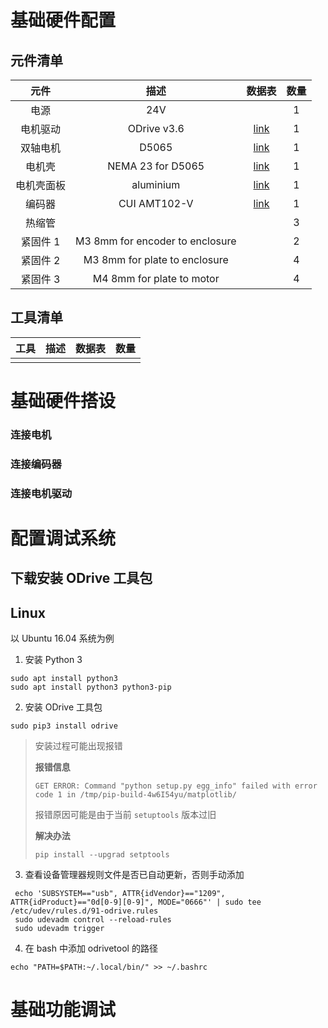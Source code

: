 基础硬件配置
===
元件清单
---
|元件|描述|数据表|数量|
|:---:|:---:|:---:|:---:|
|电源|24V||1|
|电机驱动|ODrive v3.6|[link](https://odriverobotics.com/shop/odrive-v36)|1|
|双轴电机|D5065|[link](https://odriverobotics.com/shop/odrive-custom-motor-d5065)|1|
|电机壳|NEMA 23 for D5065|[link](https://discourse.odriverobotics.com/t/nema-enclosures-for-d5065-and-d6374-motors/830)|1|
|电机壳面板|aluminium|[link](https://odriverobotics.com/shop/nema23-faceplate-for-d5065-motor)|1|
|编码器|CUI AMT102-V|[link](https://odriverobotics.com/shop/cui-amt-102)|1|
|热缩管|||3|
|紧固件 1|M3 8mm for encoder to enclosure||2|
|紧固件 2|M3 8mm for plate to enclosure||4|
|紧固件 3|M4 8mm for plate to motor||4|

工具清单
---
|工具|描述|数据表|数量|
|:---:|:---:|:---:|:---:|
|||||

基础硬件搭设
===

### 连接电机

### 连接编码器

### 连接电机驱动


配置调试系统
===
下载安装 ODrive 工具包
---

## Linux
以 Ubuntu 16.04 系统为例

1. 安装 Python 3
```
sudo apt install python3
sudo apt install python3 python3-pip
```
2. 安装 ODrive 工具包
```
sudo pip3 install odrive
```
> 安装过程可能出现报错
>
> **报错信息**
>
> ```
> GET ERROR: Command "python setup.py egg_info" failed with error code 1 in /tmp/pip-build-4w6I54yu/matplotlib/
> ```
> 报错原因可能是由于当前 `setuptools` 版本过旧
>
> **解决办法**
> ```
> pip install --upgrad setptools
> ```
3. 查看设备管理器规则文件是否已自动更新，否则手动添加
```
 echo 'SUBSYSTEM=="usb", ATTR{idVendor}=="1209", ATTR{idProduct}=="0d[0-9][0-9]", MODE="0666"' | sudo tee /etc/udev/rules.d/91-odrive.rules
 sudo udevadm control --reload-rules
 sudo udevadm trigger
```
4. 在 bash 中添加 odrivetool 的路径
```
echo "PATH=$PATH:~/.local/bin/" >> ~/.bashrc
```


基础功能调试
===